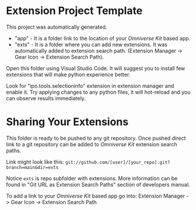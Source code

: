# Extension Project Template

This project was automatically generated.

- "app" - It is a folder link to the location of your *Omniverse Kit* based app.
- "exts" - It is a folder where you can add new extensions. It was automatically added to extension search path. (Extension Manager -> Gear Icon -> Extension Search Path).

Open this folder using Visual Studio Code. It will suggest you to install few extensions that will make python experience better. 

Look for "ipo.tools.selectioninfo" extension in extension manager and enable it. Try applying changes to any python files, it will hot-reload and you can observe results immediately.

# Sharing Your Extensions

This folder is ready to be pushed to any git repository. Once pushed direct link to a git repository can be added to *Omniverse Kit* extension search paths. 

Link might look like this: `git://github.com/[user]/[your_repo].git?branch=main&dir=exts`

Notice `exts` is repo subfolder with extensions. More information can be found in "Git URL as Extension Search Paths" section of developers manual.

To add a link to your *Omniverse Kit* based app go into: Extension Manager -> Gear Icon -> Extension Search Path

